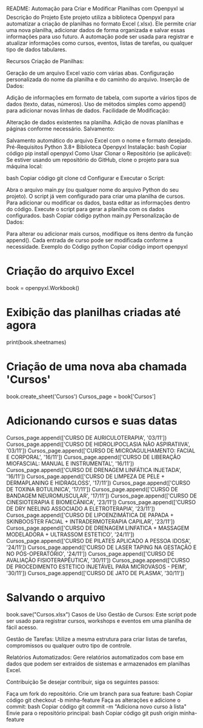 README: Automação para Criar e Modificar Planilhas com Openpyxl 📊
Descrição do Projeto
Este projeto utiliza a biblioteca Openpyxl para automatizar a criação de planilhas no formato Excel (.xlsx). Ele permite criar uma nova planilha, adicionar dados de forma organizada e salvar essas informações para uso futuro. A automação pode ser usada para registrar e atualizar informações como cursos, eventos, listas de tarefas, ou qualquer tipo de dados tabulares.

Recursos
Criação de Planilhas:

Geração de um arquivo Excel vazio com várias abas.
Configuração personalizada do nome da planilha e do caminho do arquivo.
Inserção de Dados:

Adição de informações em formato de tabela, com suporte a vários tipos de dados (texto, datas, números).
Uso de métodos simples como append() para adicionar novas linhas de dados.
Facilidade de Modificação:

Alteração de dados existentes na planilha.
Adição de novas planilhas e páginas conforme necessário.
Salvamento:

Salvamento automático do arquivo Excel com o nome e formato desejado.
Pré-Requisitos
Python 3.8+
Biblioteca Openpyxl
Instalação:
bash
Copiar código
pip install openpyxl
Como Usar
Clonar o Repositório (se aplicável):
Se estiver usando um repositório do GitHub, clone o projeto para sua máquina local:

bash
Copiar código
git clone <url-do-repositorio>
cd <nome-do-diretorio>
Configurar e Executar o Script:

Abra o arquivo main.py (ou qualquer nome do arquivo Python do seu projeto).
O script já vem configurado para criar uma planilha de cursos. Para adicionar ou modificar os dados, basta editar as informações dentro do código.
Execute o script para gerar a planilha com os dados configurados.
bash
Copiar código
python main.py
Personalização de Dados:

Para alterar ou adicionar mais cursos, modifique os itens dentro da função append(). Cada entrada de curso pode ser modificada conforme a necessidade.
Exemplo do Código
python
Copiar código
import openpyxl

# Criação do arquivo Excel
book = openpyxl.Workbook()

# Exibição das planilhas criadas até agora
print(book.sheetnames)

# Criação de uma nova aba chamada 'Cursos'
book.create_sheet('Cursos')
Cursos_page = book['Cursos']

# Adicionando cursos e suas datas
Cursos_page.append(['CURSO DE AURICULOTERAPIA', '03/11'])
Cursos_page.append(['CURSO DE HIDROLIPOCLASIA NÃO ASPIRATIIVA', '03/11'])
Cursos_page.append(['CURSO DE MICROAGULHAMENTO: FACIAL E CORPORAL', '16/11'])
Cursos_page.append(['CURSO DE LIBERAÇÃO MIOFASCIAL: MANUAL E INSTRUMENTAL', '16/11'])
Cursos_page.append(['CURSO DE DRENAGEM LINFÁTICA INJETADA', '16/11'])
Cursos_page.append(['CURSO DE LIMPEZA DE PELE + DERMAPLANING E HIDRAGLOSS', '17/11'])
Cursos_page.append(['CURSO DE TOXINA BOTULINICA', '17/11'])
Cursos_page.append(['CURSO DE BANDAGEM NEUROMUSCULAR', '17/11'])
Cursos_page.append(['CURSO DE CINESIOTERAPIA E BIOMECÂNICA', '23/11'])
Cursos_page.append(['CURSO DE DRY NEELING ASSOCIADO A ELETROTERAPIA', '23/11'])
Cursos_page.append(['CURSO DE LIPOENZIMÁTICA DE PAPADA + SKINBOOSTER FACIAL + INTRADERMOTERAPIA CAPILAR', '23/11'])
Cursos_page.append(['CURSO DE DRENAGEM LINFATICA + MASSAGEM MODELADORA + ULTRASSOM ESTETICO', '24/11'])
Cursos_page.append(['CURSO DE PILATES APLICADO A PESSOA IDOSA', '24/11'])
Cursos_page.append(['CURSO DE LASER TAPING NA GESTAÇÃO E NO PÓS-OPERATÓRIO', '24/11'])
Cursos_page.append(['CURSO DE AVALIAÇÃO FISIOTERAPÊUTICA', '30/11'])
Cursos_page.append(['CURSO DE PROCEDIMENTO ESTETICO INJETÁVEL PARA MICROVASOS - PEIM', '30/11'])
Cursos_page.append(['CURSO DE JATO DE PLASMA', '30/11'])

# Salvando o arquivo
book.save("Cursos.xlsx")
Casos de Uso
Gestão de Cursos:
Este script pode ser usado para registrar cursos, workshops e eventos em uma planilha de fácil acesso.

Gestão de Tarefas:
Utilize a mesma estrutura para criar listas de tarefas, compromissos ou qualquer outro tipo de controle.

Relatórios Automatizados:
Gere relatórios automatizados com base em dados que podem ser extraídos de sistemas e armazenados em planilhas Excel.

Contribuição
Se desejar contribuir, siga os seguintes passos:

Faça um fork do repositório.
Crie um branch para sua feature:
bash
Copiar código
git checkout -b minha-feature
Faça as alterações e adicione o commit:
bash
Copiar código
git commit -m "Adiciona novo curso à lista"
Envie para o repositório principal:
bash
Copiar código
git push origin minha-feature
